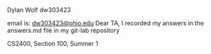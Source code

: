 Dylan Wolf
dw303423

email is: dw303423@ohio.edu
Dear TA, I recorded my answers in the answers.md file in my git-lab repository

CS2400, Section 100, Summer 1

